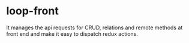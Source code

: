 # loop-front
It manages the api requests for CRUD, relations and remote methods at front end and make it easy to dispatch redux actions.
